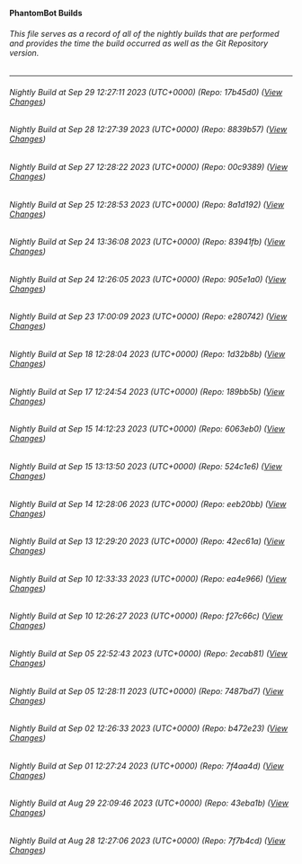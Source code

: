 **PhantomBot Builds**

###### This file serves as a record of all of the nightly builds that are performed and provides the time the build occurred as well as the Git Repository version.
-------------------------------------------------------------------------------------------------------------
###### Nightly Build at Sep 29 12:27:11 2023 (UTC+0000) (Repo: 17b45d0) ([View Changes](https://github.com/PhantomBot/PhantomBot/compare/8839b57...17b45d0))
###### Nightly Build at Sep 28 12:27:39 2023 (UTC+0000) (Repo: 8839b57) ([View Changes](https://github.com/PhantomBot/PhantomBot/compare/00c9389...8839b57))
###### Nightly Build at Sep 27 12:28:22 2023 (UTC+0000) (Repo: 00c9389) ([View Changes](https://github.com/PhantomBot/PhantomBot/compare/8a1d192...00c9389))
###### Nightly Build at Sep 25 12:28:53 2023 (UTC+0000) (Repo: 8a1d192) ([View Changes](https://github.com/PhantomBot/PhantomBot/compare/83941fb...8a1d192))
###### Nightly Build at Sep 24 13:36:08 2023 (UTC+0000) (Repo: 83941fb) ([View Changes](https://github.com/PhantomBot/PhantomBot/compare/905e1a0...83941fb))
###### Nightly Build at Sep 24 12:26:05 2023 (UTC+0000) (Repo: 905e1a0) ([View Changes](https://github.com/PhantomBot/PhantomBot/compare/e280742...905e1a0))
###### Nightly Build at Sep 23 17:00:09 2023 (UTC+0000) (Repo: e280742) ([View Changes](https://github.com/PhantomBot/PhantomBot/compare/1d32b8b...e280742))
###### Nightly Build at Sep 18 12:28:04 2023 (UTC+0000) (Repo: 1d32b8b) ([View Changes](https://github.com/PhantomBot/PhantomBot/compare/189bb5b...1d32b8b))
###### Nightly Build at Sep 17 12:24:54 2023 (UTC+0000) (Repo: 189bb5b) ([View Changes](https://github.com/PhantomBot/PhantomBot/compare/6063eb0...189bb5b))
###### Nightly Build at Sep 15 14:12:23 2023 (UTC+0000) (Repo: 6063eb0) ([View Changes](https://github.com/PhantomBot/PhantomBot/compare/524c1e6...6063eb0))
###### Nightly Build at Sep 15 13:13:50 2023 (UTC+0000) (Repo: 524c1e6) ([View Changes](https://github.com/PhantomBot/PhantomBot/compare/eeb20bb...524c1e6))
###### Nightly Build at Sep 14 12:28:06 2023 (UTC+0000) (Repo: eeb20bb) ([View Changes](https://github.com/PhantomBot/PhantomBot/compare/42ec61a...eeb20bb))
###### Nightly Build at Sep 13 12:29:20 2023 (UTC+0000) (Repo: 42ec61a) ([View Changes](https://github.com/PhantomBot/PhantomBot/compare/ea4e966...42ec61a))
###### Nightly Build at Sep 10 12:33:33 2023 (UTC+0000) (Repo: ea4e966) ([View Changes](https://github.com/PhantomBot/PhantomBot/compare/f27c66c...ea4e966))
###### Nightly Build at Sep 10 12:26:27 2023 (UTC+0000) (Repo: f27c66c) ([View Changes](https://github.com/PhantomBot/PhantomBot/compare/2ecab81...f27c66c))
###### Nightly Build at Sep 05 22:52:43 2023 (UTC+0000) (Repo: 2ecab81) ([View Changes](https://github.com/PhantomBot/PhantomBot/compare/7487bd7...2ecab81))
###### Nightly Build at Sep 05 12:28:11 2023 (UTC+0000) (Repo: 7487bd7) ([View Changes](https://github.com/PhantomBot/PhantomBot/compare/b472e23...7487bd7))
###### Nightly Build at Sep 02 12:26:33 2023 (UTC+0000) (Repo: b472e23) ([View Changes](https://github.com/PhantomBot/PhantomBot/compare/7f4aa4d...b472e23))
###### Nightly Build at Sep 01 12:27:24 2023 (UTC+0000) (Repo: 7f4aa4d) ([View Changes](https://github.com/PhantomBot/PhantomBot/compare/43eba1b...7f4aa4d))
###### Nightly Build at Aug 29 22:09:46 2023 (UTC+0000) (Repo: 43eba1b) ([View Changes](https://github.com/PhantomBot/PhantomBot/compare/7f7b4cd...43eba1b))
###### Nightly Build at Aug 28 12:27:06 2023 (UTC+0000) (Repo: 7f7b4cd) ([View Changes](https://github.com/PhantomBot/PhantomBot/compare/8d4020b...7f7b4cd))
